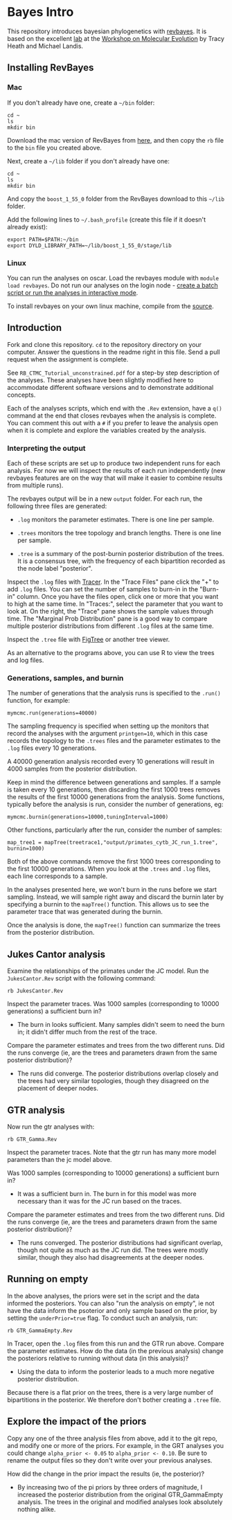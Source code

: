 # Bayes Intro

This repository introduces bayesian phylogenetics with [revbayes](http://revbayes.github.io/). It is based on the excellent [lab](https://molevol.mbl.edu/index.php/RevBayes) at the [Workshop on Molecular Evolution](https://molevol.mbl.edu/index.php/Main_Page) by Tracy Heath and Michael Landis.

## Installing RevBayes

### Mac

If you don't already have one, create a `~/bin` folder:

    cd ~
    ls
    mkdir bin

Download the mac version of RevBayes from [here](http://revbayes.github.io/code.html), and then copy the `rb` file to the `bin` file you created above.

Next, create a `~/lib` folder if you don't already have one:

    cd ~
    ls
    mkdir bin

And copy the `boost_1_55_0` folder from the RevBayes download to this `~/lib` folder.

Add the following lines to `~/.bash_profile` (create this file if it doesn't already exist):

    export PATH=$PATH:~/bin
    export DYLD_LIBRARY_PATH=~/lib/boost_1_55_0/stage/lib


### Linux

You can run the analyses on oscar. Load the revbayes module with `module load revbayes`. Do not run our analyses on the login node - [create a batch script or run the analyses in interactive mode](https://web1.ccv.brown.edu/doc/running-jobs.html).

To install revbayes on your own linux machine, compile from the [source](https://github.com/revbayes/revbayes).

## Introduction

Fork and clone this repository. `cd` to the repository directory on your computer. Answer the questions in the readme right in this file. Send a pull request when the assignment is complete.

See `RB_CTMC_Tutorial_unconstrained.pdf` for a step-by step description of the analyses. These analyses have been slightly modified here to accommodate different software versions and to demonstrate additional concepts. 

Each of the analyses scripts, which end with the `.Rev` extension, have a `q()` command at the end that closes revbayes when the analysis is complete. You can comment this out with a `#` if you prefer to leave the analysis open when it is complete and explore the variables created by the analysis.

### Interpreting the output

Each of these scripts are set up to produce two independent runs for each analysis. For now we will inspect the results of each run independently (new revbayes features are on the way that will make it easier to combine results from multiple runs).

The revbayes output will be in a new `output` folder. For each run, the following three files are generated:

- `.log` monitors the parameter estimates. There is one line per sample.

- `.trees` monitors the tree topology and branch lengths. There is one line per sample.

- `.tree` is a summary of the post-burnin posterior distribution of the trees. It is a consensus tree, with the frequency of each bipartition recorded as the node label "posterior". 

Inspect the `.log` files with [Tracer](http://tree.bio.ed.ac.uk/software/tracer/). In the "Trace Files" pane click the "+" to add `.log` files. You can set the number of samples to burn-in in the "Burn-in" column. Once you have the files open, click one or more that you want to high at the same time. In "Traces:", select the parameter that you want to look at. On the right, the "Trace" pane shows the sample values through time. The "Marginal Prob Distribution" pane is a good way to compare multiple posterior distributions from different `.log` files at the same time.

Inspect  the `.tree` file with [FigTree](http://tree.bio.ed.ac.uk/software/figtree/) or another tree viewer.

As an alternative to the programs above, you can use R to view the trees and log files.

### Generations, samples, and burnin

The number of generations that the analysis runs is specified to the `.run()` function, for example:

    mymcmc.run(generations=40000)

The sampling frequency is specified when setting up the monitors that record the analyses with the argument `printgen=10`, which in this case records the topology to the `.trees` files and the parameter estimates to the `.log` files every 10 generations.

A 40000 generation analysis recorded every 10 generations will result in 4000 samples from the posterior distribution. 

Keep in mind the difference between generations and samples. If a sample is taken every 10 generations, then discarding the first 1000 trees removes the results of the first 10000 generations from the analysis. Some functions, typically before the analysis is run, consider the number of generations, eg:

    mymcmc.burnin(generations=10000,tuningInterval=1000)

Other functions, particularly after the run, consider the number of samples:

    map_tree1 = mapTree(treetrace1,"output/primates_cytb_JC_run_1.tree", burnin=1000)

Both of the above commands remove the first 1000 trees corresponding to the first 10000 generations. When you look at the `.trees` and `.log` files, each line corresponds to a sample.

In the analyses presented here, we won't burn in the runs before we start sampling. Instead, we will sample right away and discard the burnin later  by specifying a burnin to the `mapTree()` function. This allows us to see the parameter trace that was generated during the burnin. 

Once the analysis is done, the `mapTree()` function can summarize the trees from the posterior distribution. 


## Jukes Cantor analysis

Examine the relationships of the primates under the JC model. Run the `JukesCantor.Rev` script with the following command:

    rb JukesCantor.Rev

Inspect the parameter traces. Was 1000 samples (corresponding to 10000 generations) a sufficient burn in?

- The burn in looks sufficient. Many samples didn't seem to need the burn in; it didn't differ much from the rest of the trace.

Compare the parameter estimates and trees from the two different runs. Did the runs converge (ie, are the trees and parameters drawn from the same posterior distribution)?

- The runs did converge. The posterior distributions overlap closely and the trees had very similar topologies, though they disagreed on the placement of deeper nodes.


## GTR analysis

Now run the gtr analyses with:

	rb GTR_Gamma.Rev

Inspect the parameter traces. Note that the gtr run has many more model parameters than the jc model above.

Was 1000 samples (corresponding to 10000 generations) a sufficient burn in?

- It was a sufficient burn in. The burn in for this model was more necessary than it was for the JC run based on the traces.

Compare the parameter estimates and trees from the two different runs. Did the runs converge (ie, are the trees and parameters drawn from the same posterior distribution)?

- The runs converged. The posterior distributions had significant overlap, though not quite as much as the JC run did. The trees were mostly similar, though they also had disagreements at the deeper nodes.

## Running on empty

In the above analyses, the priors were set in the script and the data informed the posteriors. You can also "run the analysis on empty", ie not have the data inform the psoterior and only sample based on the prior, by setting the `underPrior=true` flag. To conduct such an analysis, run:

    rb GTR_GammaEmpty.Rev

In Tracer, open the `.log` files from this run and the GTR run above. Compare the parameter estimates. How do the data (in the previous analysis) change the posteriors relative to running without data (in this analysis)?

- Using the data to inform the posterior leads to a much more negative posterior distribution.

Because there is a flat prior on the trees, there is a very large number of bipartitions in the posterior. We therefore don't bother creating a `.tree` file.


## Explore the impact of the priors

Copy any one of the three analysis files from above, add it to the git repo, and modify one or more of the priors. For example, in the GRT analyses you could change `alpha_prior <- 0.05`  to `alpha_prior <- 0.10`. Be sure to rename the output files so they don't write over your previous analyses.

How did the change in the prior impact the results (ie, the posterior)?

- By increasing two of the pi priors by three orders of magnitude, I increased the posterior distribution from the original GTR_GammaEmpty analysis. The trees in the original and modified analyses look absolutely nothing alike.

